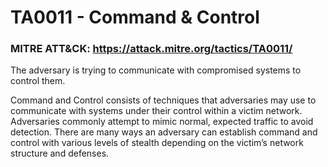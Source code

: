 # TA0011 - Command & Control

### MITRE ATT&CK: https://attack.mitre.org/tactics/TA0011/

The adversary is trying to communicate with compromised systems to control them.

Command and Control consists of techniques that adversaries may use to communicate with systems under their control within a victim network. Adversaries commonly attempt to mimic normal, expected traffic to avoid detection. There are many ways an adversary can establish command and control with various levels of stealth depending on the victim’s network structure and defenses.